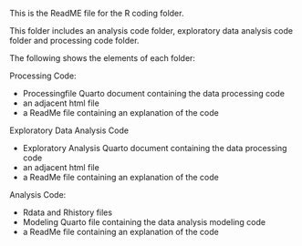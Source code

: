This is the ReadME file for the R coding folder. 

This folder includes an analysis code folder, exploratory data analysis code folder and processing code folder. 

The following shows the elements of each folder: 

Processing Code:
- Processingfile Quarto document containing the data processing code
- an adjacent html file 
- a ReadMe file containing an explanation of the code 

Exploratory Data Analysis Code
- Exploratory Analysis Quarto document containing the data processing code
- an adjacent html file 
- a ReadMe file containing an explanation of the code 


Analysis Code:
- Rdata and Rhistory files 
- Modeling Quarto file containing the data analysis modeling code
- a ReadMe file containing an explanation of the code
